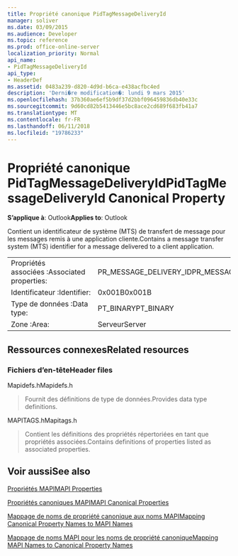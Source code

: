 ```yaml
---
title: Propriété canonique PidTagMessageDeliveryId
manager: soliver
ms.date: 03/09/2015
ms.audience: Developer
ms.topic: reference
ms.prod: office-online-server
localization_priority: Normal
api_name:
- PidTagMessageDeliveryId
api_type:
- HeaderDef
ms.assetid: 0483a239-d820-4d9d-b6ca-e438acfbc4ed
description: 'Derni�re modification�: lundi 9 mars 2015'
ms.openlocfilehash: 37b360ae6ef5b9df37d2bbf096459836db40e33c
ms.sourcegitcommit: 9d60cd82b5413446e5bc8ace2cd689f683fb41a7
ms.translationtype: MT
ms.contentlocale: fr-FR
ms.lasthandoff: 06/11/2018
ms.locfileid: "19786233"
---
```

# <a name="pidtagmessagedeliveryid-canonical-property"></a><span data-ttu-id="a2961-103">Propriété canonique PidTagMessageDeliveryId</span><span class="sxs-lookup"><span data-stu-id="a2961-103">PidTagMessageDeliveryId Canonical Property</span></span>

  
  
<span data-ttu-id="a2961-104">**S’applique à**: Outlook</span><span class="sxs-lookup"><span data-stu-id="a2961-104">**Applies to**: Outlook</span></span> 
  
<span data-ttu-id="a2961-105">Contient un identificateur de système (MTS) de transfert de message pour les messages remis à une application cliente.</span><span class="sxs-lookup"><span data-stu-id="a2961-105">Contains a message transfer system (MTS) identifier for a message delivered to a client application.</span></span>
  
|||
|:-----|:-----|
|<span data-ttu-id="a2961-106">Propriétés associées :</span><span class="sxs-lookup"><span data-stu-id="a2961-106">Associated properties:</span></span>  <br/> |<span data-ttu-id="a2961-107">PR_MESSAGE_DELIVERY_ID</span><span class="sxs-lookup"><span data-stu-id="a2961-107">PR_MESSAGE_DELIVERY_ID</span></span>  <br/> |
|<span data-ttu-id="a2961-108">Identificateur :</span><span class="sxs-lookup"><span data-stu-id="a2961-108">Identifier:</span></span>  <br/> |<span data-ttu-id="a2961-109">0x001B</span><span class="sxs-lookup"><span data-stu-id="a2961-109">0x001B</span></span>  <br/> |
|<span data-ttu-id="a2961-110">Type de données :</span><span class="sxs-lookup"><span data-stu-id="a2961-110">Data type:</span></span>  <br/> |<span data-ttu-id="a2961-111">PT_BINARY</span><span class="sxs-lookup"><span data-stu-id="a2961-111">PT_BINARY</span></span>  <br/> |
|<span data-ttu-id="a2961-112">Zone :</span><span class="sxs-lookup"><span data-stu-id="a2961-112">Area:</span></span>  <br/> |<span data-ttu-id="a2961-113">Serveur</span><span class="sxs-lookup"><span data-stu-id="a2961-113">Server</span></span>  <br/> |
   
## <a name="related-resources"></a><span data-ttu-id="a2961-114">Ressources connexes</span><span class="sxs-lookup"><span data-stu-id="a2961-114">Related resources</span></span>

### <a name="header-files"></a><span data-ttu-id="a2961-115">Fichiers d’en-tête</span><span class="sxs-lookup"><span data-stu-id="a2961-115">Header files</span></span>

<span data-ttu-id="a2961-116">Mapidefs.h</span><span class="sxs-lookup"><span data-stu-id="a2961-116">Mapidefs.h</span></span>
  
> <span data-ttu-id="a2961-117">Fournit des définitions de type de données.</span><span class="sxs-lookup"><span data-stu-id="a2961-117">Provides data type definitions.</span></span>
    
<span data-ttu-id="a2961-118">MAPITAGS.h</span><span class="sxs-lookup"><span data-stu-id="a2961-118">Mapitags.h</span></span>
  
> <span data-ttu-id="a2961-119">Contient les définitions des propriétés répertoriées en tant que propriétés associées.</span><span class="sxs-lookup"><span data-stu-id="a2961-119">Contains definitions of properties listed as associated properties.</span></span>
    
## <a name="see-also"></a><span data-ttu-id="a2961-120">Voir aussi</span><span class="sxs-lookup"><span data-stu-id="a2961-120">See also</span></span>



[<span data-ttu-id="a2961-121">Propriétés MAPI</span><span class="sxs-lookup"><span data-stu-id="a2961-121">MAPI Properties</span></span>](mapi-properties.md)
  
[<span data-ttu-id="a2961-122">Propriétés canoniques MAPI</span><span class="sxs-lookup"><span data-stu-id="a2961-122">MAPI Canonical Properties</span></span>](mapi-canonical-properties.md)
  
[<span data-ttu-id="a2961-123">Mappage de noms de propriété canonique aux noms MAPI</span><span class="sxs-lookup"><span data-stu-id="a2961-123">Mapping Canonical Property Names to MAPI Names</span></span>](mapping-canonical-property-names-to-mapi-names.md)
  
[<span data-ttu-id="a2961-124">Mappage de noms MAPI pour les noms de propriété canonique</span><span class="sxs-lookup"><span data-stu-id="a2961-124">Mapping MAPI Names to Canonical Property Names</span></span>](mapping-mapi-names-to-canonical-property-names.md)

